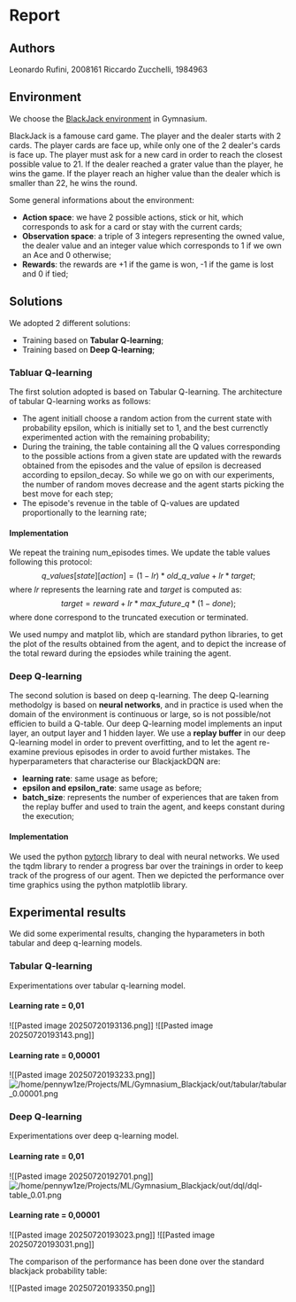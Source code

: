 # Report

## Authors
Leonardo Rufini, 2008161
Riccardo Zucchelli, 1984963

## Environment
We choose the [BlackJack environment](https://gymnasium.farama.org/environments/toy_text/blackjack/) in Gymnasium.

BlackJack is a famouse card game. The player and the dealer starts with 2 cards. The player cards are face up, while only one of the 2 dealer's cards is face up. The player must ask for a new card in order to reach the closest possible value to 21. If the dealer reached a grater value than the player, he wins the game. If the player reach an higher value than the dealer which is smaller than 22, he wins the round.

Some general informations about the environment:
- **Action space**: we have 2 possible actions, stick or hit, which corresponds to ask for a card or stay with the current cards;
- **Observation space**: a triple of 3 integers representing the owned value, the dealer value and an integer value which corresponds to 1 if we own an Ace and 0 otherwise;
- **Rewards**: the rewards are +1 if the game is won, -1 if the game is lost and 0 if tied;


## Solutions
We adopted 2 different solutions:
- Training based on **Tabular Q-learning**;
- Training based on **Deep Q-learning**;

### **Tabluar Q-learning**
The first solution adopted is based on Tabular Q-learning. The architecture of tabular Q-learning works as follows:
- The agent initiall choose a random action from the current state with probability epsilon, which is initially set to $1$, and the best currenctly experimented action with the remaining probability;
- During the training, the table containing all the Q values corresponding to the possible actions from a given state are updated with the rewards obtained from the episodes and the value of epsilon is decreased according to epsilon_decay. So while we go on with our experiments, the number of random moves decrease and the agent starts picking the best move for each step;
- The episode's revenue in the table of Q-values are updated proportionally to the learning rate;

#### Implementation
We repeat the training num_episodes times.
We update the table values following this protocol:$$q\_values[state][action] = (1 - lr) * old\_q\_value + lr * target;$$
where $lr$ represents the learning rate and $target$ is computed as:$$target = reward + lr * max\_future\_q * (1 - done);$$
where done correspond to the truncated execution or terminated.

We used numpy and matplot lib, which are standard python libraries, to get the plot of the results obtained from the agent, and to depict the increase of the total reward during the epsiodes while training the agent.

### **Deep Q-learning**
The second solution is based on deep q-learning. The deep Q-learning methodolgy is based on **neural networks**, and in practice is used when the domain of the environment is continuous or large, so is not possible/not efficien to build a Q-table.
Our deep Q-learning model implements an input layer, an output layer and 1 hidden layer.
We use a **replay buffer** in our deep Q-learning model in order to prevent overfitting, and to let the agent re-examine previous episodes in order to avoid further mistakes.
The hyperparameters that characterise our BlackjackDQN are:
- **learning rate**: same usage as before;
- **epsilon and epsilon_rate**: same usage as before;
- **batch_size**: represents the number of experiences that are taken from the replay buffer and used to train the agent, and keeps constant during the execution;


#### Implementation
We used the python [pytorch](https://pytorch.org/) library to deal with neural networks. 
We used the tqdm library to render a progress bar over the trainings in order to keep track of the progress of our agent.
Then we depicted the performance over time graphics using the python matplotlib library.

## Experimental results
 We did some experimental results, changing the hyparameters in both tabular and deep q-learning models.

### Tabular Q-learning
Experimentations over tabular q-learning model.

#### Learning rate = 0,01
![[Pasted image 20250720193136.png]]
![[Pasted image 20250720193143.png]]

#### Learning rate = 0,00001
![[Pasted image 20250720193233.png]]
![/home/pennyw1ze/Projects/ML/Gymnasium_Blackjack/out/tabular/tabular_0.00001.png](file:///home/pennyw1ze/Projects/ML/Gymnasium_Blackjack/out/tabular/tabular_0.00001.png)


### Deep Q-learning
Experimentations over deep q-learning model.

#### Learning rate = 0,01
![[Pasted image 20250720192701.png]]
![/home/pennyw1ze/Projects/ML/Gymnasium_Blackjack/out/dql/dql-table_0.01.png](file:///home/pennyw1ze/Projects/ML/Gymnasium_Blackjack/out/dql/dql-table_0.01.png)

#### Learning rate = 0,00001
![[Pasted image 20250720193023.png]]
![[Pasted image 20250720193031.png]]

The comparison of the performance has been done over the standard blackjack probability table:

![[Pasted image 20250720193350.png]]